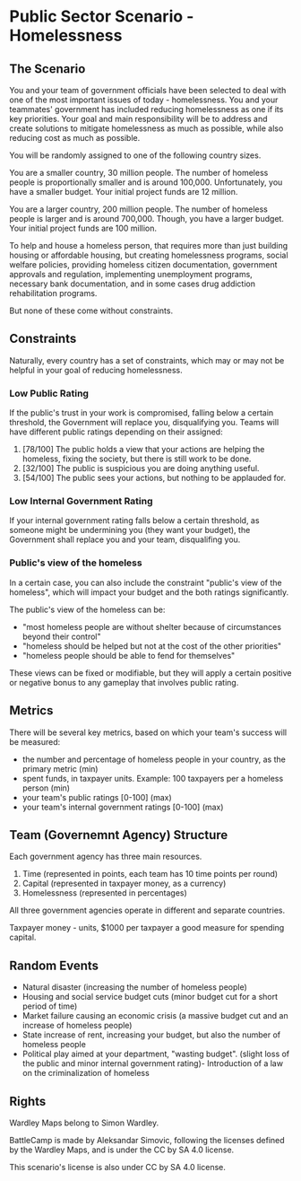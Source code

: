 # Public Sector Scenario - Homelessness

## The Scenario

You and your team of government officials have been selected to deal with one of the most important issues of today - homelessness. You and your teammates' government has included reducing homelessness as one if its key priorities. Your goal and main responsibility will be to address and create solutions to mitigate homelessness as much as possible, while also reducing cost as much as possible.

You will be randomly assigned to one of the following country sizes.

You are a smaller country, 30 million people. The number of homeless people is proportionally smaller and is around 100,000. Unfortunately, you have a smaller budget. Your initial project funds are 12 million.

You are a larger country, 200 million people. The number of homeless people is larger and is around 700,000. Though, you have a larger budget. Your initial project funds are 100 million.

To help and house a homeless person, that requires more than just building housing or affordable housing, but creating homelessness programs, social welfare policies, providing homeless citizen documentation, government approvals and regulation, implementing unemployment programs, necessary bank documentation, and in some cases drug addiction rehabilitation programs.

But none of these come without constraints.

## Constraints

Naturally, every country has a set of constraints, which may or may not be helpful in your goal of reducing homelessness.

### Low Public Rating

If the public's trust in your work is compromised, falling below a certain threshold, the Government will replace you, disqualifying you. Teams will have different public ratings depending on their assigned:

1. [78/100] The public holds a view that your actions are helping the homeless, fixing the society, but there is still work to be done.
2. [32/100] The public is suspicious you are doing anything useful.
3. [54/100] The public sees your actions, but nothing to be applauded for.

### Low Internal Government Rating

If your internal government rating falls below a certain threshold, as someone might be undermining you (they want your budget), the Government shall replace you and your team, disqualifing you.

### Public's view of the homeless

In a certain case, you can also include the constraint "public's view of the homeless", which will impact your budget and the both ratings significantly.

The public's view of the homeless can be:

- "most homeless people are without shelter because of circumstances beyond their control"
- "homeless should be helped but not at the cost of the other priorities"
- "homeless people should be able to fend for themselves"

These views can be fixed or modifiable, but they will apply a certain positive or negative bonus to any gameplay that involves public rating.

## Metrics

There will be several key metrics, based on which your team's success will be measured:

- the number and percentage of homeless people in your country, as the primary metric (min)
- spent funds, in taxpayer units. Example: 100 taxpayers per a homeless person (min)
- your team's public ratings [0-100] (max)
- your team's internal government ratings [0-100] (max)

## Team (Governemnt Agency) Structure

Each government agency has three main resources.

1. Time (represented in points, each team has 10 time points per round)
2. Capital (represented in taxpayer money, as a currency)
3. Homelessness (represented in percentages)

All three government agencies operate in different and separate countries.

Taxpayer money - units, $1000 per taxpayer a good measure for spending capital.

## Random Events

- Natural disaster (increasing the number of homeless people)
- Housing and social service budget cuts (minor budget cut for a short period of time)
- Market failure causing an economic crisis (a massive budget cut and an increase of homeless people)
- State increase of rent, increasing your budget, but also the number of homeless people
- Political play aimed at your department, "wasting budget". (slight loss of the public and minor internal government rating)- Introduction of a law on the criminalization of homeless

## Rights

Wardley Maps belong to Simon Wardley.

BattleCamp is made by Aleksandar Simovic, following the licenses defined by the Wardley Maps, and is under the CC by SA 4.0 license.

This scenario's license is also under CC by SA 4.0 license.
